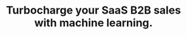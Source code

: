 ---
contentType: pricing
price: price
path: /price
title: Turbocharge your SaaS B2B sales with machine learning.
note: 'Schedule a demo with us today and obtain some free B2B leads, on us!'
announcment: GET 2 MONTHS FREE WITH ANNUAL PLAN
---